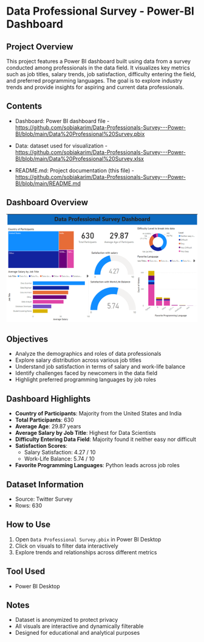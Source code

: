 # Data Professional Survey - Power-BI Dashboard

## Project Overview
This project features a Power BI dashboard built using data from a survey conducted among professionals in the data field. It visualizes key metrics such as job titles, salary trends, job satisfaction, difficulty entering the field, and preferred programming languages. The goal is to explore industry trends and provide insights for aspiring and current data professionals.

## Contents
- Dashboard: Power BI dashboard file - https://github.com/sobiakarim/Data-Professionals-Survey---Power-BI/blob/main/Data%20Professional%20Survey.pbix

- Data: dataset used for visualization - https://github.com/sobiakarim/Data-Professionals-Survey---Power-BI/blob/main/Data%20Professional%20Survey.xlsx

- README.md: Project documentation (this file) - https://github.com/sobiakarim/Data-Professionals-Survey---Power-BI/blob/main/README.md

## Dashboard Overview
![Data Professional Survey.png](https://github.com/sobiakarim/Data-Professionals-Survey---Power-BI/blob/main/Data%20Professional%20Survey.png)

## Objectives
- Analyze the demographics and roles of data professionals  
- Explore salary distribution across various job titles  
- Understand job satisfaction in terms of salary and work-life balance  
- Identify challenges faced by newcomers in the data field  
- Highlight preferred programming languages by job roles

## Dashboard Highlights
- **Country of Participants**: Majority from the United States and India  
- **Total Participants**: 630  
- **Average Age**: 29.87 years  
- **Average Salary by Job Title**: Highest for Data Scientists  
- **Difficulty Entering Data Field**: Majority found it neither easy nor difficult  
- **Satisfaction Scores**:  
  - Salary Satisfaction: 4.27 / 10  
  - Work-Life Balance: 5.74 / 10  
-  **Favorite Programming Languages**: Python leads across job roles

## Dataset Information
- Source: Twitter Survey
- Rows: 630

##  How to Use  
1. Open `Data Professional Survey.pbix` in Power BI Desktop  
2. Click on visuals to filter data interactively  
3. Explore trends and relationships across different metrics

## Tool Used
- Power BI Desktop

##  Notes  
- Dataset is anonymized to protect privacy  
- All visuals are interactive and dynamically filterable  
- Designed for educational and analytical purposes  

